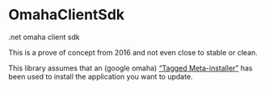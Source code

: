 # OmahaClientSdk
.net omaha client sdk


This is a prove of concept from 2016 and not even close to stable or clean.

This library assumes that an (google omaha) [“Tagged Meta-installer”](https://github.com/google/omaha/blob/master/doc/Omaha3Walkthrough.md) has been used to install the application you want to update.
